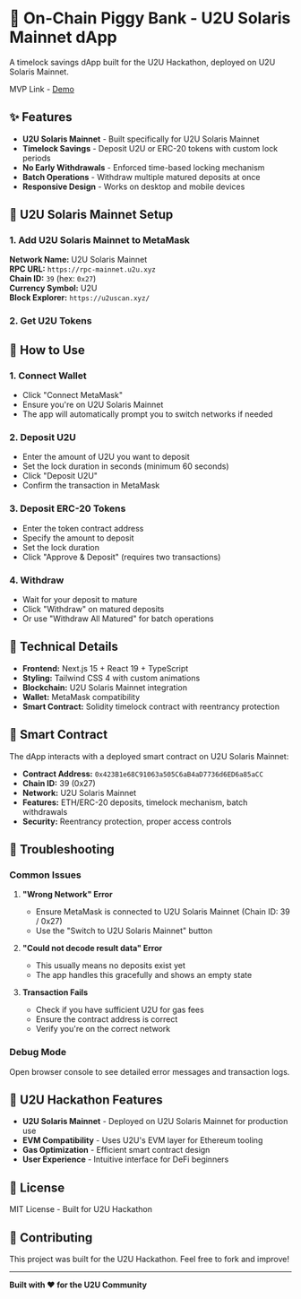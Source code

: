# 🏦 On-Chain Piggy Bank - U2U Solaris Mainnet dApp

A timelock savings dApp built for the U2U Hackathon, deployed on U2U Solaris Mainnet.

MVP Link - [Demo](https://on-chain-piggy-u2-u.vercel.app/)

## ✨ Features

- **U2U Solaris Mainnet** - Built specifically for U2U Solaris Mainnet
- **Timelock Savings** - Deposit U2U or ERC-20 tokens with custom lock periods
- **No Early Withdrawals** - Enforced time-based locking mechanism
- **Batch Operations** - Withdraw multiple matured deposits at once
- **Responsive Design** - Works on desktop and mobile devices

## 🔗 U2U Solaris Mainnet Setup

### 1. Add U2U Solaris Mainnet to MetaMask

**Network Name:** U2U Solaris Mainnet  
**RPC URL:** `https://rpc-mainnet.u2u.xyz`  
**Chain ID:** `39` (hex: `0x27`)   
**Currency Symbol:** U2U  
**Block Explorer:** `https://u2uscan.xyz/`

### 2. Get U2U Tokens

## 💎 How to Use

### 1. Connect Wallet
- Click "Connect MetaMask" 
- Ensure you're on U2U Solaris Mainnet
- The app will automatically prompt you to switch networks if needed

### 2. Deposit U2U
- Enter the amount of U2U you want to deposit
- Set the lock duration in seconds (minimum 60 seconds)
- Click "Deposit U2U"
- Confirm the transaction in MetaMask

### 3. Deposit ERC-20 Tokens
- Enter the token contract address
- Specify the amount to deposit
- Set the lock duration
- Click "Approve & Deposit" (requires two transactions)

### 4. Withdraw
- Wait for your deposit to mature
- Click "Withdraw" on matured deposits
- Or use "Withdraw All Matured" for batch operations

## 🔧 Technical Details

- **Frontend:** Next.js 15 + React 19 + TypeScript
- **Styling:** Tailwind CSS 4 with custom animations
- **Blockchain:** U2U Solaris Mainnet integration
- **Wallet:** MetaMask compatibility
- **Smart Contract:** Solidity timelock contract with reentrancy protection

## 📱 Smart Contract

The dApp interacts with a deployed smart contract on U2U Solaris Mainnet:

- **Contract Address:** `0x423B1e68C91063a505C6aB4aD7736d6ED6a85aCC`
- **Chain ID:** 39 (0x27)
- **Network:** U2U Solaris Mainnet
- **Features:** ETH/ERC-20 deposits, timelock mechanism, batch withdrawals
- **Security:** Reentrancy protection, proper access controls

## 🐛 Troubleshooting

### Common Issues

1. **"Wrong Network" Error**
   - Ensure MetaMask is connected to U2U Solaris Mainnet (Chain ID: 39 / 0x27)
   - Use the "Switch to U2U Solaris Mainnet" button

2. **"Could not decode result data" Error**
   - This usually means no deposits exist yet
   - The app handles this gracefully and shows an empty state

3. **Transaction Fails**
   - Check if you have sufficient U2U for gas fees
   - Ensure the contract address is correct
   - Verify you're on the correct network

### Debug Mode

Open browser console to see detailed error messages and transaction logs.

## 🎯 U2U Hackathon Features

- **U2U Solaris Mainnet** - Deployed on U2U Solaris Mainnet for production use
- **EVM Compatibility** - Uses U2U's EVM layer for Ethereum tooling
- **Gas Optimization** - Efficient smart contract design
- **User Experience** - Intuitive interface for DeFi beginners

## 📄 License

MIT License - Built for U2U Hackathon

## 🤝 Contributing

This project was built for the U2U Hackathon. Feel free to fork and improve!

---

**Built with ❤️ for the U2U Community**
